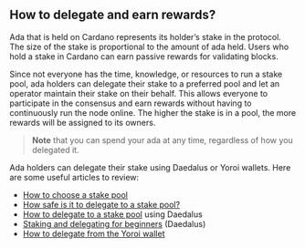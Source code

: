 ## How to delegate and earn rewards?

Ada that is held on Cardano represents its holder’s stake in the protocol. The size of the stake is proportional to the amount of ada held. Users who hold a stake in Cardano can earn passive rewards for validating blocks.

Since not everyone has the time, knowledge, or resources to run a stake pool, ada holders can delegate their stake to a preferred pool and let an operator maintain their stake on their behalf. This allows everyone to participate in the consensus and earn rewards without having to continuously run the node online. The higher the stake is in a pool, the more rewards will be assigned to its owners.

> **Note** that you can spend your ada at any time, regardless of how you delegated it.

Ada holders can delegate their stake using Daedalus or Yoroi wallets. Here are some useful articles to review:

-   [How to choose a stake pool](https://iohk.zendesk.com/hc/en-us/articles/900002174303-How-to-choose-a-stake-pool)
-   [How safe is it to delegate to a stake pool?](https://iohk.zendesk.com/hc/en-us/articles/900002046123-How-safe-is-it-to-delegate-to-a-stake-pool-)
-   [How to delegate to a stake pool](https://iohk.zendesk.com/hc/en-us/articles/900005718683-How-to-Delegate-to-a-stake-pool) using Daedalus
-   [Staking and delegating for beginners](https://forum.cardano.org/t/staking-and-delegating-for-beginners-a-step-by-step-guide/36681) (Daedalus)
-   [How to delegate from the Yoroi wallet](https://forum.cardano.org/t/cardano-shelley-how-to-delegate-from-the-yoroi-wallet/38230)
